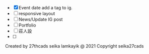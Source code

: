 - [x] Event date add a tag to ig. 
- [ ] responsive layout
- [ ] News/Update IG post
- [ ] Portfolio
- [ ] 莊人設
- [ ] 


Created by 27thcads seika lamkayik
@ 2021 Copyright seika27cads
